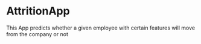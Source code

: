# AttritionApp
This App predicts whether a given employee with certain features will move from the company or not
